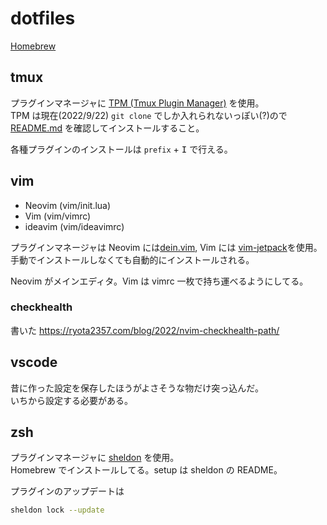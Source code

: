 # dotfiles

[Homebrew](https://brew.sh/index_ja)

## tmux

プラグインマネージャに [TPM (Tmux Plugin Manager)](https://github.com/tmux-plugins/tpm) を使用。  
TPM は現在(2022/9/22) `git clone` でしか入れられないっぽい(?)ので [README.md](https://github.com/tmux-plugins/tpm/blob/master/README.md) を確認してインストールすること。

各種プラグインのインストールは `prefix` + <kbd>I</kbd> で行える。

## vim

- Neovim (vim/init.lua)
- Vim (vim/vimrc)
- ideavim (vim/ideavimrc)

プラグインマネージャは Neovim には[dein.vim](https://github.com/Shougo/dein.vim), Vim には [vim-jetpack](https://github.com/tani/vim-jetpack)を使用。  
手動でインストールしなくても自動的にインストールされる。

Neovim がメインエディタ。Vim は vimrc 一枚で持ち運べるようにしてる。

### checkhealth

書いた https://ryota2357.com/blog/2022/nvim-checkhealth-path/

## vscode

昔に作った設定を保存したほうがよさそうな物だけ突っ込んだ。  
いちから設定する必要がある。

## zsh

プラグインマネージャに [sheldon](https://github.com/rossmacarthur/sheldon) を使用。  
Homebrew でインストールしてる。setup は sheldon の README。

プラグインのアップデートは

```sh
sheldon lock --update
```
